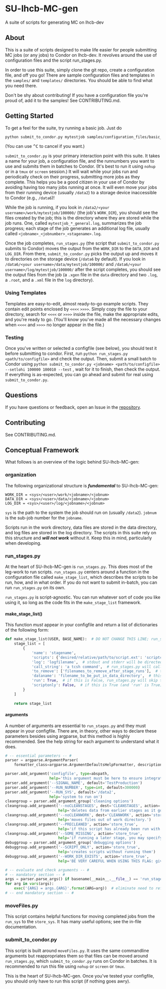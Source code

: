 # SU-lhcb-MC-gen
A suite of scripts for generating MC on lhcb-dev

## About
This is a suite of scripts designed to make life easier for people submitting MC jobs
(or any jobs) to Condor on lhcb-dev. It revolves around the use of configuration files
and the script run_stages.py.

In order to use this suite, simply clone the git repo, create a configuration file,
and off you go! There are sample configuration files and templates in the `samples/`
and `templates/` directories. You should be able to find what you need there.

Don't be shy about contributing! If you have a configuration file you're proud of, add
it to the samples! See CONTRIBUTING.md.

## Getting Started
To get a feel for the suite, try running a basic job. Just do
```bash
python submit_to_condor.py mytestjob samples/configuration_files/basic_GeneratorLevelMC_2016.py --setlohi 100000 100001
```
(You can use <kbd>^C</kbd> to cancel if you want.)

`submit_to_condor.py` is your primary interaction point with this suite. It takes a
name for your job, a configuration file, and the runnumbers you want to use and submits
them in batches to Condor. (It's best to run it using `nohup` or in a `tmux` or
`screen` session.) It will wait while your jobs run and periodically check on their
progress, submitting more jobs as they complete. This helps you be a good citizen in
your use of Condor by avoiding having too many jobs running at once. It will even move
your jobs from their running device (usually `/data2`) to a storage device
inaccessible to Condor (e.g., `/data6`)!

While the job is running, if you look in `/data2/<your username>/work/mytestjob/100000/`
(the job's `WORK_DIR`), you should see the files created by the job; this is the
directory where they are stored while the job runs. One, called
`mytestjob_*_general.log`, summarizes the job progress; each stage of the job generates
an additional log file, usually called `<jobname>_<jobnumber>_<stagename>.log`.

Once the job completes, `run_stages.py` (the script that `submit_to_condor.py` submits to
Condor) moves the output from the `WORK_DIR` to the `DATA_DIR` and `LOG_DIR`. From there,
`submit_to_condor.py` picks the output up and moves it to directories on the storage
device (`/data6` by default). If you look in
`/data6/<your username>/data/mytestjob/100000/` and
`/data6/<your username>/log/mytestjob/100000/` after the script completes, you should see
the output files from the job (a `.xgen` file in the `data` directory and two `.log`, a
`.root`, and a `.xml` file in the `log` directory).

### Using Templates
Templates are easy-to-edit, almost ready-to-go example scripts. They contain edit
points enclosed by `<<<<` `>>>>`. Simply copy the file to your directory, search for
`<<<<` or `>>>>` inside the file, make the appropriate edits, and you're ready to go.
(You'll know you've made all the necessary changes when `<<<<` and `>>>>` no longer
appear in the file.)

### Testing
Once you've written or selected a configfile (see below), you should test it before submitting to
condor. First, run `python run_stages.py <path/to/configfile>` and check the output.
Then, submit a small batch to Condor using
`python submit_to_condor.py <jobname> <path/to/configfile> --setlohi 100000 100010 --test`
, wait for it to finish, then check the output. If everything is as-expected, you can
go ahead and submit for real using `submit_to_condor.py`.

## Questions
If you have questions or feedback, open an Issue in the
[repository](https://github.com/goi42/SU-lhcb-MC-gen/issues).

## Contributing
See CONTRIBUTING.md.

## Conceptual Framework
What follows is an overview of the logic behind SU-lhcb-MC-gen:

### organization
The following organizational structure is ___fundamental___ to SU-lhcb-MC-gen:
```
WORK_DIR = <sys>/<user>/work/<jobname>/<jobnum>
DATA_DIR = <sys>/<user>/data/<jobname>/<jobnum>
LOG_DIR = <sys>/<user>/log/<jobname>/<jobnum>
```
`sys` is the path to the system the job should run on (usually `/data2`). `jobnum` is
the sub-job number for the `jobname`.

Scripts run in the work directory, data files are stored in the data directory, and
log files are stored in the log directory. The scripts in this suite rely on this
structure and ___will not work___ without it. Keep this in mind, particularly when
developing.

### run_stages.py
At the heart of SU-lhcb-MC-gen is `run_stages.py`. This does most of the leg-work to
run scripts. `run_stages.py` centers around a function in the configuration file
called `make_stage_list`, which describes the scripts to be run, how, and in what
order. If you do not want to submit in-batch, you can run `run_stages.py` on its own.

`run_stages.py` is script-agnostic. You can run whatever sort of code you like using
it, so long as the code fits in the `make_stage_list` framework.

#### make_stage_list()
This function _must_ appear in your configfile and return a list of dictionaries of
the following form:
```python
def make_stage_list(USER, BASE_NAME):  # DO NOT CHANGE THIS LINE; run_stages.py will pass its USER and BASE_NAME parameters--you may refer to them inside this function if you want to
    stage_list = [
        {
            'name': 'stagename',
            'scripts': {'desired/relative/path/to/script.ext': 'scriptcontent'},  # run_stages.py will create WORK_DIR/desired/relative/path/to/script.ext and write scriptcontent into it for every item in this dictionary
            'log': 'logfilename',  # stdout and stderr will be directed to this file while this stage runs
            'call_string': 'a tcsh command',  # run_stages.py will call this string with subprocess.call in a tsch shell; make sure to point it at your 'scripts' above if desired
            'to_remove': ['filenames_to_remove_after_stage_runs'],  # these files, if they exist, will be removed after the stage completes successfully
            'dataname': 'filename_to_be_put_in_data_directory',  # this file will be moved to DATA_DIR; all other generated (and not-removed) files and directories will be moved to LOG_DIR
            'run': True,  # if this is False, run_stages.py will skip this stage
            'scriptonly': False,  # if this is True (and 'run' is True), run_stages.py will write scripts but will not run the stage; cleanup still happens
        }
    ]
        
    return stage_list
```

#### arguments
A number of arguments are essential to `run_stages.py` and they must appear in your
configfile. There are, in theory, other ways to declare these parameters besides
using argparse, but this method is highly recommended. See the help string for each
argument to understand what it does.
```python
# -- essential parameters -- #
parser = argparse.ArgumentParser(
    formatter_class=argparse.ArgumentDefaultsHelpFormatter, description='set parameters to be used in run_stages.py')

parser.add_argument('configfile', type=abspath,
                    help='this argument must be here to ensure integration with run_stages.py')
parser.add_argument('--SIGNAL_NAME', default='TestProduction')
parser.add_argument('--RUN_NUMBER', type=int, default=300000)
parser.add_argument('--RUN_SYS', default='/data2',
                    help='system to run on')
cleangroup = parser.add_argument_group('cleaning options')
cleangroup.add_argument('--noCLEANSTAGES', dest='CLEANSTAGES', action='store_false',
                        help='deletes data from earlier stages as it goes.')
cleangroup.add_argument('--noCLEANWORK', dest='CLEANWORK', action='store_false',
                        help='moves files out of work directory.')
cleangroup.add_argument('--PRECLEANED', action='store_true',
                        help='if this script has already been run with CLEANWORK active, you can specify this argument so that it moves appropriate files to the work directory first')
cleangroup.add_argument('--SOME_MISSING', action='store_true',
                        help='if running a later stage, you may specify this argument to let the script terminate without errors if the input files are missing')
debuggroup = parser.add_argument_group('debugging options')
debuggroup.add_argument('--SCRIPT_ONLY', action='store_true',
                        help='creates scripts without running them')
debuggroup.add_argument('--WORK_DIR_EXISTS', action='store_true',
                        help='BE VERY CAREFUL WHEN USING THIS FLAG: gives permission to run if WORK_DIR already exists! Also allows overwrite of extant Opts directories.')

# -- evaluate and check arguments -- #
# -- mandatory section -- #
args = parser.parse_args() if basename(__main__.__file__) == 'run_stages.py' else parser.parse_known_args()[0]  # assume all arguments are for this script if 'run_stages.py' is the main file, else allow arguments to go to other scripts
for arg in vars(args):
    exec('{ARG} = args.{ARG}'.format(ARG=arg))  # eliminate need to reference things as arg.thing
# -- end mandatory section -- #
```

### moveFiles.py
This script contains helpful functions for moving completed jobs from the `run_sys`
to the `store_sys`. It has many useful options; see the in-file documentation.

### submit_to_condor.py
This script is built around `moveFiles.py`. It uses the same commandline arguments
but reappropriates them so that files can be moved around `run_stages.py`, which
`submit_to_condor.py` runs on Condor in batches. It is recommended to run this file
using `nohup` or `screen` or `tmux`.

This is the heart of SU-lhcb-MC-gen. Once you've tested your configfile, you
should only have to run this script (if nothing goes awry).
